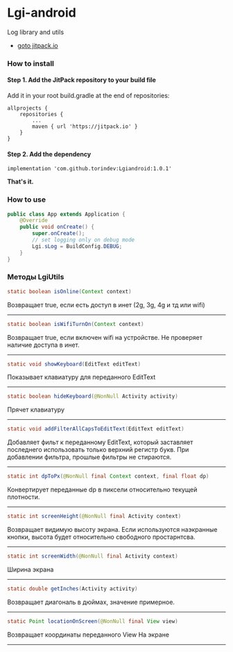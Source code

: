 # Lgi-android

Log library and utils

* [goto jitpack.io](https://jitpack.io/)

### How to install

#### **Step 1.** Add the JitPack repository to your build file

Add it in your root build.gradle at the end of repositories:

```groove
allprojects {
	repositories {
		...
		maven { url 'https://jitpack.io' }
	}
}
```

#### **Step 2.** Add the dependency

```groove
implementation 'com.github.torindev:Lgiandroid:1.0.1'
```

**That's it.**

### How to use

```java
public class App extends Application {
    @Override
    public void onCreate() {
        super.onCreate();
        // set logging only on debug mode
        Lgi.sLog = BuildConfig.DEBUG;
    }
}
```

### Методы LgiUtils

```java
static boolean isOnline(Context context)
```

Возвращает true, если есть доступ в инет (2g, 3g,  4g и тд или wifi)

***

```java
static boolean isWifiTurnOn(Context context)
```

Возвращает true, если включен wifi на устройстве. Не проверяет наличие доступа в инет.

***

```java
static void showKeyboard(EditText editText)
```
Показывает клавиатуру для переданного EditText

***

```java
static boolean hideKeyboard(@NonNull Activity activity)
```

Прячет клавиатуру

***

```java
static void addFilterAllCapsToEditText(EditText editText)
```

Добавляет фильт к переданному EditText, который заставляет последнего использовать только верхний регистр букв. При добавлении фильтра, прошлые фильтры не стираются.

***

```java
static int dpToPx(@NonNull final Context context, final float dp)
```

Конвертирует переданные dp в пиксели относительно текущей плотности.

***

```java
static int screenHeight(@NonNull final Activity context)
```

Возвращает видимую высоту экрана. Если используются наэкранные кнопки, высота будет относительно свободного простарнтсва.

***

```java
static int screenWidth(@NonNull final Activity context)
```

Ширина экрана

***

```java
static double getInches(Activity activity)
```

Возвращает диагональ в дюймах, значение примерное.

***

```java
static Point locationOnScreen(@NonNull final View view)
```
Возвращает координаты переданного View На экране

***

```java





